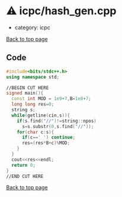 <!-- mathjax config similar to math.stackexchange -->
<script type="text/javascript" async
  src="https://cdnjs.cloudflare.com/ajax/libs/mathjax/2.7.5/MathJax.js?config=TeX-MML-AM_CHTML">
</script>
<script type="text/x-mathjax-config">
  MathJax.Hub.Config({
    TeX: { equationNumbers: { autoNumber: "AMS" }},
    tex2jax: {
      inlineMath: [ ['$','$'] ],
      processEscapes: true
    },
    "HTML-CSS": { matchFontHeight: false },
    displayAlign: "left",
    displayIndent: "2em"
  });
</script>

<script type="text/javascript" src="https://cdnjs.cloudflare.com/ajax/libs/jquery/3.4.1/jquery.min.js"></script>
<script src="https://cdn.jsdelivr.net/npm/jquery-balloon-js@1.1.2/jquery.balloon.min.js" integrity="sha256-ZEYs9VrgAeNuPvs15E39OsyOJaIkXEEt10fzxJ20+2I=" crossorigin="anonymous"></script>
<script type="text/javascript" src="../../assets/js/copy-button.js"></script>
<link rel="stylesheet" href="../../assets/css/copy-button.css" />


# :warning: icpc/hash_gen.cpp
* category: icpc


[Back to top page](../../index.html)



## Code
```cpp
#include<bits/stdc++.h>
using namespace std;

//BEGIN CUT HERE
signed main(){
  const int MOD = 1e9+7,B=1e8+7;
  long long res=0;
  string s;
  while(getline(cin,s)){
    if(s.find("//")!=string::npos)
      s=s.substr(0,s.find("//"));
    for(char c:s){
      if(c==' ') continue;
      res=(res*B+c)%MOD;
    }
  }
  cout<<res<<endl;
  return 0;
}
//END CUT HERE

```

[Back to top page](../../index.html)

